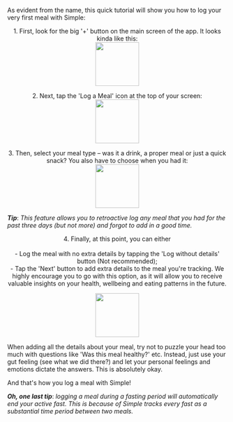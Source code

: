 As evident from the name, this quick tutorial will show you how to log your very first meal with Simple:

<p align="center">1. First, look for the big '+' button on the main screen of the app. It looks kinda like this:
<br/>
  <img width="100" src="https://dkea7qxfae4ft.cloudfront.net/kb/pluss.png">
</p>

<p align="center">2. Next, tap the 'Log a Meal' icon at the top of your screen:
<br/>
  <img width="100" src="https://dkea7qxfae4ft.cloudfront.net/kb/lmeal.png">
</p>

</p>
<p align="center">3. Then, select your meal type – was it a drink, a proper meal or just a quick snack? You also have to choose when you had it:
<br/>
  <img width="100" src="https://dkea7qxfae4ft.cloudfront.net/kb/type.png"> <br/>

***Tip***: *This feature allows you to retroactive log any meal that you had for the past three days (but not more) and forgot to add in a good time.*
</p>

<p align="center"> 4. Finally, at this point, you can either <br/>
<br/>
- Log the meal with no extra details by tapping the 'Log without details' button (Not recommended);<br/>
- Tap the 'Next' button to add extra details to the meal you're tracking. We highly encourage you to go with this option, as it will allow you to receive valuable insights on your health, wellbeing and eating patterns in the future.<br/>

 <p align="center">
 <img width="100" src="https://dkea7qxfae4ft.cloudfront.net/kb/details.jpg">
</p>

When adding all the details about your meal, try not to puzzle your head too much with questions like 'Was this meal healthy?' etc. Instead, just use your gut feeling (see what we did there?) and let your personal feelings and emotions dictate the answers. This is absolutely okay.

And that's how you log a meal with Simple! 

***Oh, one last tip***: *logging a meal during a fasting period will automatically end your active fast. This is because of Simple tracks every fast as a substantial time period between two meals.*
